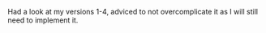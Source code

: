 Had a look at my versions 1-4, adviced to not overcomplicate it as I will still need to implement it.
